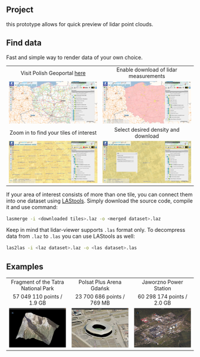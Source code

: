 ## Project

this prototype allows for quick preview of lidar point clouds.

## Find data

Fast and simple way to render data of your own choice.

<table width="100%">
  <tr>
  <td width="50.0%" align="center">Visit Polish Geoportal <a href="mapy.geoportal.gov.pl">here</a></td>
  <td width="50.0%" align="center">Enable download of lidar measurements</td>
  </tr>
  <tr>
  <td width="50.0%"><img src="/images/man1.png?raw=true"/></td>
  <td width="50.0%"><img src="/images/man2.png?raw=true"/></td>
  </tr>
  <tr>
  <td width="50.0%" align="center">Zoom in to find your tiles of interest</td>
  <td width="50.0%" align="center">Select desired density and download</td>
  </tr>
  <tr>
  <td width="50.0%"><img src="/images/man3.png?raw=true"/></td>
  <td width="50.0%"><img src="/images/man4.png?raw=true"/></td>
  </tr>
</table>

If your area of interest consists of more than one tile, you can connect them into one dataset using [LAStools](https://github.com/LAStools/LAStools). Simply download the source code, compile it and use command:

```bash
lasmerge -i <downloaded tiles>.laz -o <merged dataset>.laz
```

Keep in mind that lidar-viewer supports `.las` format only. To decompress data from `.laz` to `.las` you can use LAStools as well:

```bash
las2las -i <laz dataset>.laz -o <las dataset>.las
```

## Examples

<table width="100%">
  <tr>
  <td width="33.3%" align="center">Fragment of the Tatra National Park</td>
  <td width="33.3%" align="center">Polsat Plus Arena Gdańsk</td>
  <td width="33.3%" align="center">Jaworzno Power Station</td>
  </tr>
  <tr>
  <td width="33.3%" align="center">57 049 110 points / 1.9 GB</td>
  <td width="33.3%" align="center">23 700 686 points / 769 MB</td>
  <td width="33.3%" align="center">60 298 174 points / 2.0 GB</td>
  </tr>
  <tr>
  <td width="33.3%"><img src="/images/scr1.png?raw=true"/></td>
  <td width="33.3%"><img src="/images/scr3.png?raw=true"/></td>
  <td width="33.3%"><img src="/images/scr2.png?raw=true"/></td>
  </tr>
</table>